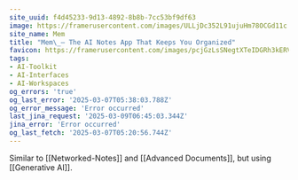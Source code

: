 ```yaml
---
site_uuid: f4d45233-9d13-4892-8b8b-7cc53bf9df63
image: https://framerusercontent.com/images/ULLjDc352L91ujuHm78OCGd11c.png
site_name: Mem
title: "Mem\_– The AI Notes App That Keeps You Organized"
favicon: https://framerusercontent.com/images/pcjGzLsSNegtXTeIDGRh3kERV4Y.png
tags:
- AI-Toolkit
- AI-Interfaces
- AI-Workspaces
og_errors: 'true'
og_last_error: '2025-03-07T05:38:03.788Z'
og_error_message: 'Error occurred'
last_jina_request: '2025-03-09T06:45:03.344Z'
jina_error: 'Error occurred'
og_last_fetch: '2025-03-07T05:20:56.744Z'
---
```

Similar to [[Networked-Notes]] and [[Advanced Documents]], but using [[Generative AI]].  
